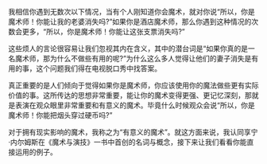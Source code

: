 我相信你遇到无数次以下情况，当有个人刚知道你会魔术，就对你说“所以，你是魔术师！你能让我的老婆消失吗?”如果你是酒店魔术师，那么你遇到这种情况的次数会更多，“所以，你是魔术师！你能让这张支票消失吗?”

这些烦人的言论很容易让我们忽视其内在含义，其中的潜台词是“如果你真的是一名魔术师，那为什么不做些有用的呢?”为什么这么多人觉得让他们的妻子消失是有用的事，这个问题我们得在电视脱口秀中找答案。

真正重要的是人们倾向于觉得如果你是魔术师，你应该使用你的魔法做些更有实际价值的事。这所传达的思想非常重要，能让你的魔术变得更强、更记忆深刻，那就是表演在观众眼里非常重要和有意义的魔术。毕竟什么时候观众会说“所以，你是魔术师！你能把烟头穿过硬币吗?”

对于拥有现实影响的魔术，我称之为“有意义的魔术”。就这方面来说，我认同享宁·内尔姆斯在《魔术与演技》一书中首创的名词与概念，接下来让我们看看你能直接运用的例子。